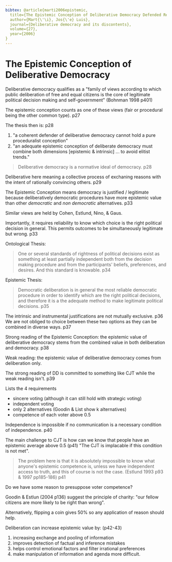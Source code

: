 ```yaml
---
bibtex: @article{marti2006epistemic,
  title={The Epistemic Conception of Deliberative Democracy Defended Reasons, Rightness and Equal Political},
  author={Mart{\'\i}, Jos{\'e} Luis},
  journal={Deliberative democracy and its discontents},
  volume={27},
  year={2006}
}
---
```


# The Epistemic Conception of Deliberative Democracy

Deliberative democracy qualifies as a "family of views according to which public deliberation of free and equal citizens is the core of legitimate political decision making and self-government" (Bohnman 1998 p401)

The epistemic conception counts as one of these views (fair or procedural being the other common type). p27

The thesis then is: p28
  
  1. "a coherent defender of deliberative democracy cannot hold a pure proceduralist conception"
  2. "an adequate epistemic conception of deliberate democracy must combine both dimensions [epistemic & intrinsic] ... to avoid elitist trends."

> Deliberative democracy is a normative ideal of democracy. p28

Deliberative here meaning a collective process of exchaning reasons with the intent of rationally convincing others. p29

The Epistemic Conception means democracy is justified / legitimate because deliberatively democratic procedures have more epistemic value than other _democratic_ and _non democratic_ alternatives. p33

Similar views are held by Cohen, Estlund, Nino, & Gaus.

Importantly, it requires reliability to know which choice is the right political decision in general. This permits outcomes to be simultaneously legitimate but wrong. p33

Ontological Thesis:

> One or several standards of rightness of political decisions exist as something at least partially independent both from the decision making procedure and from the participants' beliefs, preferences, and desires. And this standard is knowable. p34

Epistemic Thesis:

> Democratic deliberation is in general the most reliable democratic procedure in order to identify which are the right political decisions, and therefore it is a the adequate method to make legitimate political decisions. p35

The intrinsic and instrumental justifications are not mutually exclusive. p36  We are not obliged to choice between these two options as they can be combined in diverse ways. p37

Strong reading of the Epistemic Conception: the epistemic value of deliberative democracy stems from the combined value in both deliberation and democracy. p38

Weak reading: the epistemic value of deliberative democracy comes from deliberation only.

The strong reading of DD is committed to something like CJT while the weak reading isn't. p39

Lists the 4 requirements
  - sincere voting (although it can still hold with strategic voting)
  - independent voting
  - only 2 alternatives (Goodin & List show k alternatives)
  - competence of each voter above 0.5

Independence is impossible if no communication is a necessary condition of independence. p40

The main challenge to CJT is how can we know that people have an epistemic average above 0.5 (p41) "The CJT is implacable if this condition is not met".

> The problem here is that it is absolutely impossible to know what anyone's epistemic competence is, unless we have independent access to truth, and this of course is not the case. (Estlund 1993 p93 & 1997 pp185-186) p41

Do we have some reason to presuppose voter competence?

Goodin & Estlun (2004 p136) suggest the principle of charity: "our fellow citizens are more likely to be right than wrong".

Alternatively, flipping a coin gives 50% so any application of reason should help.

Deliberation can increase epistemic value by: (p42-43)

  1. increasing exchange and pooling of information
  2. improves detection of factual and inference mistakes
  3. helps control emotional factors and filter irrational preferences
  4. make manipulation of information and agenda more difficult.


